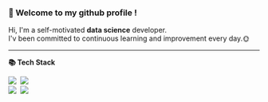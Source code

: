 ### :wave: Welcome to my github profile !
<p align="left">
Hi, I'm a self-motivated <b>data science</b> developer. </br>
I'v been committed to continuous learning and improvement every day.🌞
</p>

---

<b>📚 Tech Stack </b>
<p align="left">
  <img src="https://img.shields.io/badge/Python-3766AB?style=flat-square&logo=Python&logoColor=white"/></a>&nbsp 
  <img src="https://img.shields.io/badge/Javascript-F7DF1E?style=flat-square&logo=javascript&logoColor=white"/></a>&nbsp 
  <br>
  <img src="https://img.shields.io/badge/Django-092E20?style=flat-square&logo=Django&logoColor=white"/></a>&nbsp 
  <img src="https://img.shields.io/badge/Mysql-ffb13b?style=flat-square&logo=MySql&logoColor=white"/></a>&nbsp 
</p>
</br>
